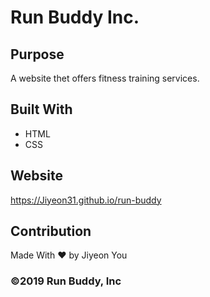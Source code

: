 # Run Buddy Inc.

## Purpose

A website thet offers fitness training services.

## Built With
* HTML
* CSS

## Website
https://Jiyeon31.github.io/run-buddy

## Contribution
Made With ❤️ by Jiyeon You

### ©️2019 Run Buddy, Inc
